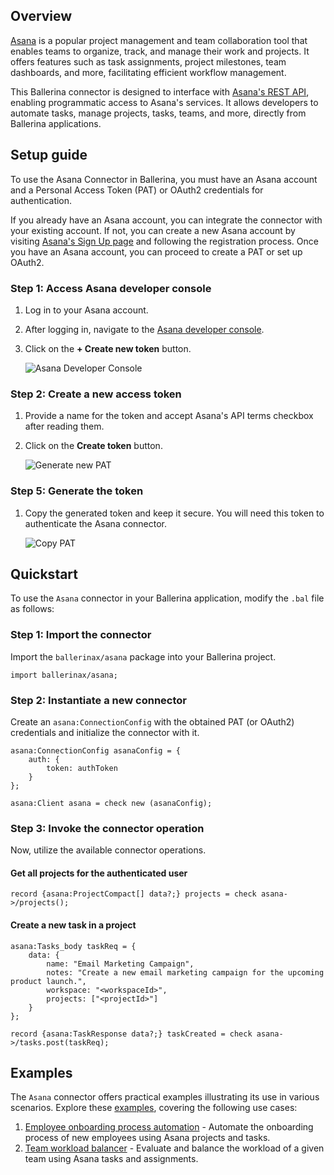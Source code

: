 ## Overview

[Asana](https://asana.com/) is a popular project management and team collaboration tool that enables teams to organize, track, and manage their work and projects. It offers features such as task assignments, project milestones, team dashboards, and more, facilitating efficient workflow management.

This Ballerina connector is designed to interface with [Asana's REST API](https://developers.asana.com/reference/rest-api-reference), enabling programmatic access to Asana's services. It allows developers to automate tasks, manage projects, tasks, teams, and more, directly from Ballerina applications.

## Setup guide

To use the Asana Connector in Ballerina, you must have an Asana account and a Personal Access Token (PAT) or OAuth2 credentials for authentication.

If you already have an Asana account, you can integrate the connector with your existing account. If not, you can create a new Asana account by visiting [Asana's Sign Up page](https://asana.com/) and following the registration process.
Once you have an Asana account, you can proceed to create a PAT or set up OAuth2.

### Step 1: Access Asana developer console

1. Log in to your Asana account.
2. After logging in, navigate to the [Asana developer console](https://app.asana.com/0/my-apps).
3. Click on the **+ Create new token** button.

   <img src=https://raw.githubusercontent.com/ballerina-platform/module-ballerinax-asana/master/docs/setup/resources/1-developer-console.png alt="Asana Developer Console">

### Step 2: Create a new access token

1. Provide a name for the token and accept Asana's API terms checkbox after reading them.
2. Click on the **Create token** button.

   <img src=https://raw.githubusercontent.com/ballerina-platform/module-ballerinax-asana/master/docs/setup/resources/2-generate-token.png alt="Generate new PAT">

### Step 5: Generate the token

1. Copy the generated token and keep it secure. You will need this token to authenticate the Asana connector.

   <img src=https://raw.githubusercontent.com/ballerina-platform/module-ballerinax-asana/master/docs/setup/resources/3-copy-token.png alt="Copy PAT">

## Quickstart

To use the `Asana` connector in your Ballerina application, modify the `.bal` file as follows:

### Step 1: Import the connector

Import the `ballerinax/asana` package into your Ballerina project.

```ballerina
import ballerinax/asana;
```

### Step 2: Instantiate a new connector

Create an `asana:ConnectionConfig` with the obtained PAT (or OAuth2) credentials and initialize the connector with it.

```ballerina
asana:ConnectionConfig asanaConfig = {
    auth: {
        token: authToken
    }
};

asana:Client asana = check new (asanaConfig);
```

### Step 3: Invoke the connector operation

Now, utilize the available connector operations.

#### Get all projects for the authenticated user

```ballerina
record {asana:ProjectCompact[] data?;} projects = check asana->/projects();
```

#### Create a new task in a project

```ballerina
asana:Tasks_body taskReq = {
    data: {
        name: "Email Marketing Campaign",
        notes: "Create a new email marketing campaign for the upcoming product launch.",
        workspace: "<workspaceId>",
        projects: ["<projectId>"]
    }
};

record {asana:TaskResponse data?;} taskCreated = check asana->/tasks.post(taskReq);
```

## Examples

The `Asana` connector offers practical examples illustrating its use in various scenarios.
Explore these [examples](https://github.com/ballerina-platform/module-ballerinax-asana/tree/master/examples/), covering the following use cases:

1. [Employee onboarding process automation](https://github.com/ballerina-platform/module-ballerinax-asana/tree/master/examples/employee-onboarding-process-automation) - Automate the onboarding process of new employees using Asana projects and tasks.
2. [Team workload balancer](https://github.com/ballerina-platform/module-ballerinax-asana/tree/master/examples/team-workload-balancer) - Evaluate and balance the workload of a given team using Asana tasks and assignments.
